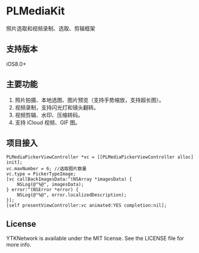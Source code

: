 # PLMediaKit
照片选取和视频录制、选取、剪辑框架

## 支持版本

iOS8.0+

## 主要功能

1. 照片拍摄、本地选图、图片预览（支持手势缩放，支持超长图）。
3. 视频录制，支持闪光灯和镜头翻转。
4. 视频剪辑、水印、压缩转码。
5. 支持 iCloud 视频、GIF 图。

## 项目接入

```
PLMediaPickerViewController *vc = [[PLMediaPickerViewController alloc] init];
vc.maxNumber = 6; //选取图片数量
vc.type = PickerTypeImage;
[vc callBackImagesData:^(NSArray *imagesData) {
    NSLog(@"%@", imagesData);
} error:^(NSError *error) {
    NSLog(@"%@", error.localizedDescription);
}];
[self presentViewController:vc animated:YES completion:nil];
```

## License

YTKNetwork is available under the MIT license. See the LICENSE file for more info.

